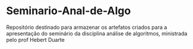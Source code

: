 # Seminario-Anal-de-Algo
Repositório destinado para armazenar os artefatos criados para a apresentação do seminário da disciplina análise de algoritmos, ministrada pelo prof Hebert Duarte
